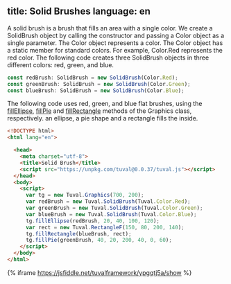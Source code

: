 title: Solid Brushes
language: en
---
A solid brush is a brush that fills an area with a single color. We create a SolidBrush object by calling the constructor and passing a Color object as a single parameter. The Color object represents a color. The Color object has a static member for standard colors. For example, Color.Red represents the red color. The following code creates three SolidBrush objects in three different colors: red, green, and blue.
```typescript
const redBrush: SolidBrush = new SolidBrush(Color.Red);
const greenBrush: SolidBrush = new SolidBrush(Color.Green);
const blueBrush: SolidBrush = new SolidBrush(Color.Blue);
```
The following code uses red, green, and blue flat brushes, using the [fillEllipse](03.16.fillEllipse.html), [fillPie](03.18.fillPie.html) and [fillRectangle](03.20.fillRectangle.html) methods of the Graphics class, respectively. an ellipse, a pie shape and a rectangle fills the inside.
```html
<!DOCTYPE html>
<html lang="en">

  <head>
    <meta charset="utf-8">
    <title>Solid Brush</title>
    <script src="https://unpkg.com/tuval@0.0.37/tuval.js"></script>
  </head>
  <body>
    <script>
      var tg = new Tuval.Graphics(700, 200);
      var redBrush = new Tuval.SolidBrush(Tuval.Color.Red);
      var greenBrush = new Tuval.SolidBrush(Tuval.Color.Green);
      var blueBrush = new Tuval.SolidBrush(Tuval.Color.Blue);
      tg.fillEllipse(redBrush, 20, 40, 100, 120);
      var rect = new Tuval.RectangleF(150, 80, 200, 140);
      tg.fillRectangle(blueBrush, rect);
      tg.fillPie(greenBrush, 40, 20, 200, 40, 0, 60);
    </script>
  </body>
</html>
```
{% iframe https://jsfiddle.net/tuvalframework/ypgqtj5a/show %}